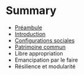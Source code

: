 # Summary

* [Préambule](README.md)
* [Introduction](chapter1.md)
* [Configurations sociales](configurations-sociales.md)
* [Patrimoine commun](patrimoine-commun.md)
* Libre appropriation
* Emancipation par le faire
* Résilience et modularité

